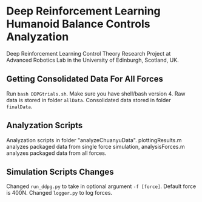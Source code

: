 # Deep Reinforcement Learning Humanoid Balance Controls Analyzation
Deep Reinforcement Learning Control Theory Research Project at Advanced Robotics Lab in the University of Edinburgh, Scotland, UK.

## Getting Consolidated Data For All Forces
Run `bash DDPGtrials.sh`. Make sure you have shell/bash version 4. Raw data is stored in folder `allData`. Consolidated data stored in folder `finalData`.

## Analyzation Scripts
Analyzation scripts in folder "analyzeChuanyuData". plottingResults.m analyzes packaged data from single force simulation, analysisForces.m analyzes packaged data from all forces.

## Simulation Scripts Changes
Changed `run_ddpg.py` to take in optional argument `-f [force]`. Default force is 400N. Changed `logger.py` to log forces.
